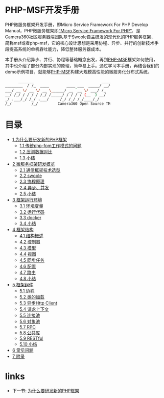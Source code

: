 # PHP-MSF开发手册

PHP微服务框架开发手册，即Micro Service Framework For PHP Develop Manual，PHP微服务框架即[“Micro Service Framework For PHP”](https://github.com/pinguo/php-msf)，是Camera360社区服务器端团队基于Swoole自主研发的现代化的PHP服务框架，简称msf或者php-msf，它的核心设计思想是采用协程、异步、并行的创新技术手段提高系统的单机吞吐能力，降低整体服务器成本。

本手册从介绍异步、并行、协程等基础概念出发，再到[PHP-MSF](https://github.com/pinguo/php-msf)框架如何使用，其中也介绍了部分内部实现的原理，简单易上手。通过学习本手册，再结合我们的demo示例项目，就能够[PHP-MSF](https://github.com/pinguo/php-msf)构建大规模高性能的微服务化分布式系统。

```bash
      _______                               ____
________  / /_  ____        ____ ___  _____/ __/
___/ __ \/ __ \/ __ \______/ __ `__ \/ ___/ /_
__/ /_/ / / / / /_/ /_____/ / / / / (__  ) __/
_/ .___/_/ /_/ .___/     /_/ /_/ /_/____/_/
/_/         /_/         Camera360 Open Source TM
```

# 目录

* [1 为什么要研发新的PHP框架](chapter-1/1.0-为什么要研发新的PHP框架.md)
	* [1.1 传统php-fpm工作模式的问题](chapter-1/1.1-传统php-fpm工作模式的问题.md)
	* [1.2 压测数据对比](chapter-1/1.2-压测数据对比.md)
	* [1.3 小结](chapter-1/1.3-小结.md)
* [2 微服务框架研发概览](chapter-2/2.0-微服务框架研发概览.md)
	* [2.1 通信框架技术选型](chapter-2/2.1-通信框架技术选型.md)
	* [2.2 swoole](chapter-2/2.2-swoole.md)
	* [2.3 协程原理](chapter-2/2.3-协程原理.md)
	* [2.4 异步、并发](chapter-2/2.4-异步、并发.md)
	* [2.5 小结](chapter-2/2.5-小结.md)
* [3 框架运行环境](chapter-3/3.0-框架运行环境.md)
	* [3.1 环境变量](chapter-3/3.1-环境变量.md)
	* [3.2 运行代码](chapter-3/3.2-运行代码.md)
	* [3.3 docker](chapter-3/3.3-docker.md)
	* [3.4 小结](chapter-3/3.4-小结.md)
* [4 框架结构](chapter-4/4.0-框架结构.md)
	* [4.1 结构概述](chapter-4/4.1-结构概述.md)
	* [4.2 控制器](chapter-4/4.2-控制器.md)
	* [4.3 模型](chapter-4/4.3-模型.md)
	* [4.4 视图](chapter-4/4.4-视图.md)
	* [4.5 同步任务](chapter-4/4.5-同步任务.md)
	* [4.6 配置](chapter-4/4.6-配置.md)
	* [4.7 路由](chapter-4/4.7-路由.md)
	* [4.8 小结](chapter-4/4.8-小结.md)
* [5 框架组件](chapter-5/5.0-框架组件.md)
	* [5.1 协程](chapter-5/5.1-协程.md)
	* [5.2 类的加载](chapter-5/5.2-类的加载.md)
	* [5.3 异步Http Client](chapter-5/5.3-异步Http%20Client.md)
	* [5.4 请求上下文](chapter-5/5.4-请求上下文.md)
	* [5.5 连接池](chapter-5/5.5-连接池.md)
	* [5.6 对象池](chapter-5/5.6-对象池.md)
	* [5.7 RPC](chapter-5/5.7-RPC.md)
	* [5.8 公共库](chapter-5/5.8-公共库.md)
	* [5.9 RESTful](chapter-5/5.9-RESTful.md)
	* [5.10 小结](chapter-5/5.10-小结.md)
* [6 常见问题](chapter-6/6.0-常见问题.md)
* [7 附录](chapter-7/7.0-附录.md)

# links
  * 下一节: [为什么要研发新的PHP框架](chapter-1/1.0-为什么要研发新的PHP框架.md)
